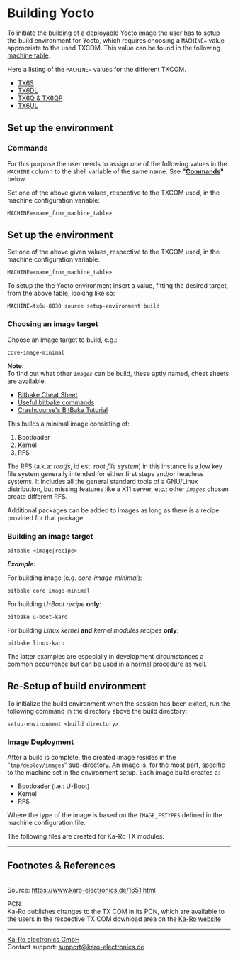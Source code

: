 # Building Yocto

To initiate the building of a deployable Yocto image the user has to setup the
build environment for Yocto, which requires choosing a `MACHINE=` value
appropriate to the used TXCOM. This value can be found in the following
[machine table](yocto_machine-table.md).

Here a listing of the `MACHINE=` values for the different TXCOM.

* [TX6S](yocto_machine-table.md#tx6s)
* [TX6DL](yocto_machine-table.md#tx6dl)
* [TX6Q & TX6QP](yocto_machine-table.md#tx6q-tx6qp)
* [TX6UL](yocto_machine-table.md#tx6ul)

## Set up the environment
### Commands
For this purpose the user needs to assign *one* of the following values in
the `MACHINE` column to the shell variable of the same name.
See __"[Commands](#Commands)"__ below.

Set one of the above given values, respective to the TXCOM used, in the machine
configuration variable:

`MACHINE=<name_from_machine_table>`

## Set up the environment
Set one of the above given values, respective to the TXCOM used, in the machine
configuration variable:

`MACHINE=<name_from_machine_table>`

To setup the the Yocto environment insert a value, fitting the desired target,
from the above table, looking like so:

`MACHINE=tx6u-8030 source setup-environment build`

### Choosing an image target
Choose an image target to build, e.g.:

`core-image-minimal`

**Note:**  
To find out what other _`images`_ can be build, these aptly named, cheat sheets
are available:

* [Bitbake Cheat Sheet][3]
* [Useful bitbake commands][4]
* [Crashcourse's BitBake Tutorial][5]

This builds a minimal image consisting of:

1. Bootloader
2. Kernel
3. RFS

The RFS (a.k.a: _rootfs_, id est: _root file system_) in this instance is a
low key file system generally intended for either first steps and/or headless
systems. It includes all the general standard tools of a GNU/Linux
distribution, but missing features like a X11 server, etc.; other _`images`_ chosen
create different RFS.

Additional packages can be added to images as long as there is a recipe
provided for that package.

### Building an image target

`bitbake <image|recipe>`

_**Example:**_

For building image (e.g. _core-image-minimal_):

`bitbake core-image-minimal`

For building _U-Boot_ _recipe_ **only**:

`bitbake u-boot-karo`

For building _Linux kernel_ **and** _kernel modules_ _recipes_ **only**:

`bitbake linux-karo`

The latter examples are especially in development circumstances a common occurrence
but can be used in a normal procedure as well.


## Re-Setup of build environment
To initialize the build environment when the session has been exited, run the
following command in the directory above the build directory:

`setup-environment <build directory>`

### Image Deployment
After a build is complete, the created image resides in the "`tmp/deploy/images`"
sub-directory. An image is, for the most part, specific to the machine set in
the environment setup. Each image build creates a:

* Bootloader (i.e.: U-Boot)
* Kernel
* RFS

Where the type of the image is based on the `IMAGE_FSTYPES` defined in the
machine configuration file.

The following files are created for Ka-Ro TX modules:

---
## Footnotes & References
<a id="source"></a>  
Source: <https://www.karo-electronics.de/1651.html>

<a name="pcn">PCN</a>:  
Ka-Ro publishes changes to the TX COM in its PCN, which are available to the
users in the respective TX COM download area on the [Ka-Ro website][2]

[2]: http://www.karo-electronics.de
[3]: http://elinux.org/Bitbake_Cheat_Sheet
[4]: https://community.nxp.com/docs/DOC-94953
[5]: http://www.crashcourse.ca/wiki/index.php/BitBake_Tutorial

---
[Ka-Ro electronics GmbH](http://www.karo-electronics.de)  
Contact support: support@karo-electronics.de
